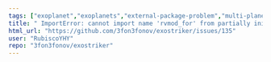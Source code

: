 ```yaml
---
tags: ["exoplanet","exoplanets","external-package-problem","multi-planet-systems","periodogram","radial-velocity","transit-modeling","ttv-modeling"]
title: " ImportError: cannot import name 'rvmod_for' from partially initialized module 'RV_mod.rvmod' (most likely due to a circular import)"
html_url: "https://github.com/3fon3fonov/exostriker/issues/135"
user: "RubiscoYHY"
repo: "3fon3fonov/exostriker"
---
```


